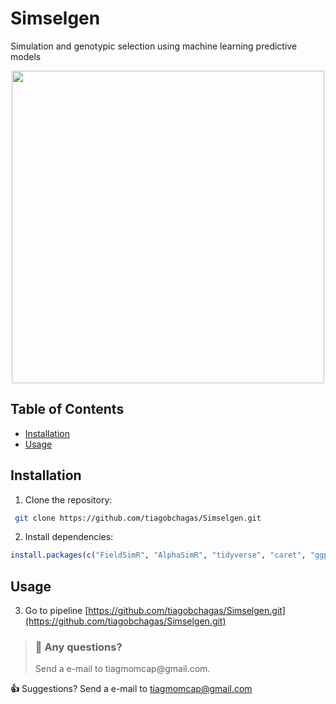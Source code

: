 # Simselgen
Simulation and genotypic selection using machine learning predictive models

<div id="header" align="center">
  <img src="https://agrihunt.com/wp-content/uploads/2017/01/maize-hybrid-article-768x455.jpg" width="500"/>
</div>


## Table of Contents
- [Installation](#installation)
- [Usage](#Usage)

## Installation
1. Clone the repository:
```bash
 git clone https://github.com/tiagobchagas/Simselgen.git
```

2. Install dependencies:
```r
install.packages(c("FieldSimR", "AlphaSimR", "tidyverse", "caret", "ggpubr"))
```
## Usage

3. Go to pipeline 
[https://github.com/tiagobchagas/Simselgen.git](https://github.com/tiagobchagas/Simselgen.git)

<!-- condensed for clarity! -->
<blockquote class="callout callout_default" theme="📘">
  <h3>📘 Any questions?</h3>
  <p>
    Send a e-mail to tiagmomcap@gmail.com.
  </p>
</blockquote>

**👍**  Suggestions?
Send a e-mail to tiagmomcap@gmail.com